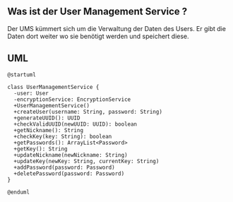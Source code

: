 
## Was ist der User Management Service ?

Der UMS kümmert sich um die Verwaltung der Daten des Users. Er gibt die Daten dort weiter wo sie benötigt werden und speichert diese. 

## UML

```plantuml
@startuml

class UserManagementService {
  -user: User
  -encryptionService: EncryptionService
  +UserManagementService()
  +createUser(username: String, password: String)
  +generateUUID(): UUID
  +checkValidUUID(newUUID: UUID): boolean
  +getNickname(): String
  +checkKey(key: String): boolean
  +getPasswords(): ArrayList<Password>
  +getKey(): String
  +updateNickname(newNickname: String)
  +updateKey(newKey: String, currentKey: String)
  +addPassword(password: Password)
  +deletePassword(password: Password)
}

@enduml
```
